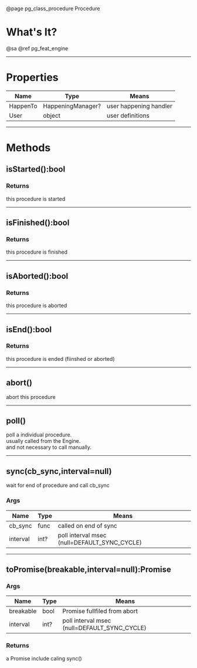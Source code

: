 ﻿@page pg_class_procedure Procedure

# What's It?

@sa @ref pg_feat_engine

-----
# Properties

| Name | Type | Means |
|------|------|-------|
| HappenTo | HappeningManager? | user happening handler |
| User | object | user definitions |

-----
# Methods

## isStarted():bool

### Returns

this procedure is started

-----
## isFinished():bool

### Returns

this procedure is finished

-----
## isAborted():bool

### Returns

this procedure is aborted

-----
## isEnd():bool

### Returns

this procedure is ended (fiinshed or aborted)

-----
## abort()

abort this procedure

-----
## poll()

poll a individual procedure.  
usually called from the Engine.  
and not necessary to call manually.  

-----
## sync(cb_sync,interval=null)

wait for end of procedure and call cb_sync

### Args

| Name | Type | Means |
|------|------|-------|
| cb_sync | func<UserShared> | called on end of sync |
| interval | int? | poll interval msec (null=DEFAULT_SYNC_CYCLE) |

-----
## toPromise(breakable,interval=null):Promise

### Args

| Name | Type | Means |
|------|------|-------|
| breakable | bool | Promise fullfiled from abort |
| interval | int? | poll interval msec (null=DEFAULT_SYNC_CYCLE) |

### Returns

a Promise include caling sync()
